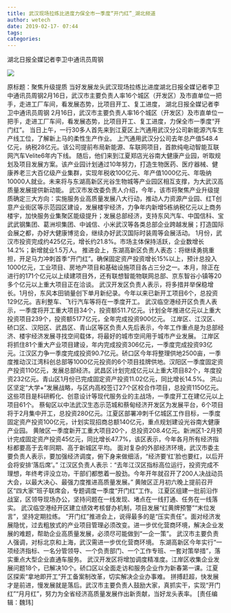 ```yaml
---
title: 武汉现场拉练比进度力保全市一季度“开门红”_湖北频道
author: wetech
date: 2019-02-17- 07:44
tags: 
categories: 
---
```

湖北日报全媒记者李卫中通讯员周钢
<!-- more -->
                
<img align="center" border="0" src="http://p2.ifengimg.com/a/2016/0810/204c433878d5cf9size1_w16_h16.png" />
                
            
原标题：聚焦升级提质 当好发展龙头武汉现场拉练比进度湖北日报全媒记者李卫中通讯员周钢2月16日，武汉市主要负责人率16个城区（开发区）及市直单位一把手，走进工厂车间，看发展态势，比项目开工、复工进度，
湖北日报全媒记者李卫中通讯员周钢
2月16日，武汉市主要负责人率16个城区（开发区）及市直单位一把手，走进工厂车间，看发展态势，比项目开工、复工进度，力保全市一季度“开门红”。
当日上午，一行30多人首先来到江夏区上汽通用武汉分公司新能源汽车生产线工位，了解新上马的柔性生产作业。
上汽通用武汉分公司去年总产值548.4亿元，纳税28亿元。该公司提前布局新能源、车联网项目，首款纯电动智能互联网汽车Velite6年内下线。
随后，他们来到江夏郑店光谷南大健康产业园，听取规划及项目发展方案。该产业园计划通过10年努力，打造生物医药、医疗器械、健康养老三大百亿级产业集群，实现年税收100亿元、年产值1000亿元、年吸纳10000人就业。未来将与东湖高新区光谷生物城等产业园区相互支撑，为大武汉高质量发展提供新动能。
武汉市发改委负责人介绍，今年，该市将聚焦产业升级提质确定三大方向：实施服务业高质量发展八大行动，推动人力资源产业园、红T创意产业街区等示范园区建设，发展楼宇经济，力争年内新增5栋纳税亿元以上商务楼宇，加快服务业集聚区能级提升；发展总部经济，支持东风汽车、中国信科、宝武武钢集团、葛洲坝集团、中诚信、小米武汉等各类总部企业跨越发展；打造国际会展之都，办好大健康博览会，继续办好武汉国际时装周等会展活动。
1月份，武汉市投资完成约425亿元，增长约21.8%。市场主体保持活跃，企业数增长14.2%；新增就业1.5万人。
推进会上，东湖高新区负责人表态：将继续勇挑重担，开足马力冲刺首季“开门红”。确保固定资产投资增长15%以上，预计总投入1000亿元，工业项目、房地产项目和基础设施项目各占三分之一。本月，除正在进行的171个亿元以上续建项目外，还有联想智能物联网总部、京东智谷小镇等20多个亿元以上重大项目正在洽谈。
武汉开发区负责人表示，将多措并举保稳增长。1月份，东风本田销量创下单月新纪录。今年以来已新开工项目6个，总投资129亿元。吉利整车、飞行汽车等将在一季度开工。
武汉临空港经开区负责人表示，一季度将开工重大项目34个，投资额511.7亿元。计划全年推进亿元以上重大投资项目239个，投资额5177亿元，全年完成投资900亿元。
江岸区、江汉区、硚口区、汉阳区、武昌区、青山区等区负责人先后表示，今年工作重点是为总部经济、楼宇经济发展寻找空间载体，将最好的城市空间用于城市产业发展。
江岸区将抓住81个重大产业项目建设，年内完成投资306亿元，一季度完成投资93亿元。江汉区力争一季度完成投资90.7亿元。硚口区今年将整理供地2500亩，一季度推动汉江湾科创总部等1000亿元投资的6个项目挂牌供地。汉阳区一季度固定资产投资110亿元，发展总部经济。武昌区计划完成亿元以上重大项目82个，年度投资232亿元。青山区1月份已完成固定资产投资11.02亿元，同比增长14.5%。
洪山区坚定“大学+”发展战略，与区内高校签订27个区校合作项目，总投资1150亿元。这些项目是科研孵化、创意设计等现代服务业的主战场，一季度开工在建亿元以上项目61个。
蔡甸区以中法武汉生态示范城和蔡甸经济开发区为发展平台，6个项目将于2月集中开工，总投资280亿元。江夏区部署冲刺千亿城区工作目标，一季度固定资产投资100亿元，计划实现招商总额140亿元，重点规划建设光谷南大健康产业园。
黄陂区一季度新开工重大项目20个，总投资208.4亿元。新洲区1-2月预计完成固定资产投资45亿元，同比增长47.7%，该区表示，今年各月所有经济指标都要高于去年同期、高于新城区平均。
面对复杂的外部经济环境，武汉市委主要负责人表示，要加强经济调度，俯下身来做细活，“经济要‘红’脸也要红，以后开会将安排‘落后席’。”
江汉区负责人表示：“去年江汉区指标高位运行，投资完成不理想，年终考评没立功，干部们都憋着一股劲。今年开年就召开了200人决战动员大会，以最大决心、最强力度推进高质量发展。”
黄陂区正月初六晚上提前召开区“四大家”班子联席会，专题调度一季度“开门红”工作。
江夏区组建一批前沿作战室，区领导现场办公，坚持问题在一线发现、堵点在一线打通、任务在一线落实。
武汉临空港经开区建立绩效考核督办机制，项目发展“红黄牌预警”“末位发言”，坚持定期拉练。
“开门红”推进会上，说得最多的是“压实责任”。面对经济发展隐忧，过去粗放式的产业项目管理必须改变。进一步优化营商环境，解决企业发展的难题，帮助企业高质量发展，必须尽可能做到“一企一策”。
武汉市主要负责人强调，对标北京和上海，武汉需进一步优化营商环境。
东湖高新区今年实行“一项经济指标、一名分管领导、一个负责部门、一个工作专班、一套对策举措”，落实重点大型企业直通车服务。
武汉开发区将增加调度精准度。江岸区收集企业发展问题18个，已解决10个。硚口区以全面走访和服务企业作为新春第一课。江夏区探索“拿地即开工”开工备案制改革，切实解决企业办事难。
拼搏赶超，快发展才是前进，慢发展就是落后。武汉市主要负责人鼓励大家，真抓实干，实现“开门红”“月月红”，努力为全省经济高质量发展作出新贡献，当好龙头表率。
[责任编辑：魏玮]
            
